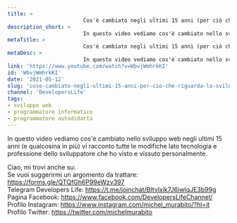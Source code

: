 ```yaml
---
title: > 
                        Cos'è cambiato negli ultimi 15 anni (per ciò che riguarda lo Sviluppo Web)?
description_short: > 
                        In questo video vediamo cos'è cambiato nello sviluppo web negli ultimi 15 anni (e qualcosina in più) vi racconto tutte le modifiche ...
metaTitle: > 
                        Cos'è cambiato negli ultimi 15 anni (per ciò che riguarda lo Sviluppo Web)?
metaDesc: > 
                        In questo video vediamo cos'è cambiato nello sviluppo web negli ultimi 15 anni (e qualcosina in più) vi racconto tutte le modifiche ...
link: 'https://www.youtube.com/watch?v=WbvjWmhrkKI'
id: 'WbvjWmhrkKI'
date: '2021-05-12'
slug: 'cose-cambiato-negli-ultimi-15-anni-per-cio-che-riguarda-lo-sviluppo-web'
channel: 'DevelopersLife'
tags: 
- sviluppo web
- programmatore informatico
- programmatore autodidatta
---
```

In questo video vediamo cos'è cambiato nello sviluppo web negli ultimi 15 anni (e qualcosina in più) vi racconto tutte le modifiche lato tecnologia e professione dello sviluppatore che ho visto e vissuto personalmente.  
  
Ciao, mi trovi anche su:  
Se vuoi suggerirmi un argomento da trattare: https://forms.gle/QTQfGh6P99eWzv397  
Telegram Developers Life: https://t.me/joinchat/BItvlxik7J6iwIqJE3b99g  
Pagina Facebook: https://www.facebook.com/DevelopersLifeChannel/  
Profilo Instagram: https://www.instagram.com/michel_murabito/?hl=it  
Profilo Twitter: https://twitter.com/michelmurabito​